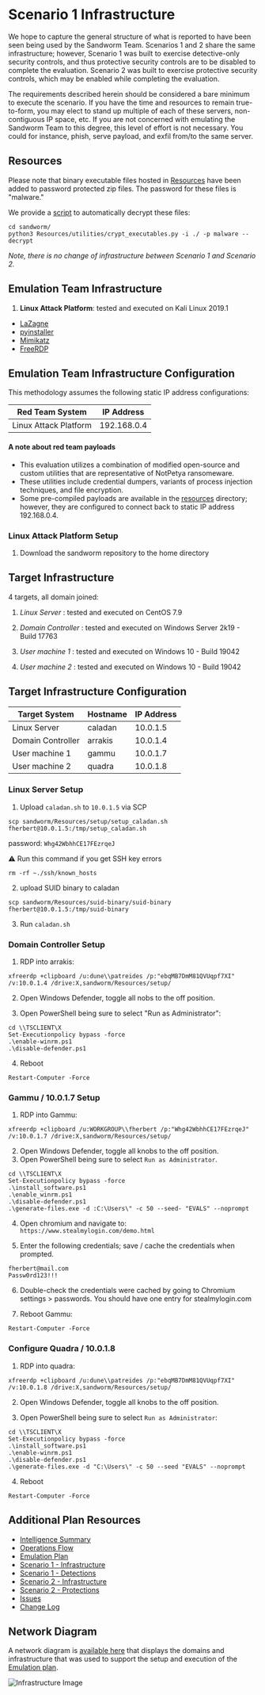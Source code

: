 
  

# Scenario 1 Infrastructure
We hope to capture the general structure of what is reported to have been seen being used by the Sandworm Team. Scenarios 1 and 2 share the same infrastructure; however, Scenario 1 was built to exercise detective-only security controls, and thus protective security controls are to be disabled to complete the evaluation. Scenario 2 was built to exercise protective security controls, which may be enabled while completing the evaluation.

The requirements described herein should be considered a bare minimum to execute the scenario. If you have the time and resources to remain true-to-form, you may elect to stand up multiple of each of these servers, non-contiguous IP space, etc. If you are not concerned with emulating the Sandworm Team to this degree, this level of effort is not necessary. You could for instance, phish, serve payload, and exfil from/to the same server.

## Resources
Please note that binary executable files hosted in [Resources](/Resources/) have been added to password protected zip files. The password for these files is "malware."

We provide a [script](/Resources/Utilities/crypt_executables.py) to automatically decrypt these files:

```
cd sandworm/
python3 Resources/utilities/crypt_executables.py -i ./ -p malware --decrypt
```
*Note, there is no change of infrastructure between Scenario 1 and Scenario 2.*

## Emulation Team Infrastructure

1.  **Linux Attack Platform**: tested and executed on Kali Linux 2019.1

-  [LaZagne](https://github.com/AlessandroZ/LaZagne)
-  [pyinstaller](https://github.com/pyinstaller/pyinstaller)
-  [Mimikatz](https://github.com/gentilkiwi/mimikatz/wiki)
-  [FreeRDP](https://github.com/FreeRDP/FreeRDP)

## Emulation Team Infrastructure Configuration

This methodology assumes the following static IP address configurations:

| Red Team System | IP Address |
| ------ | ------ |
| Linux Attack Platform | 192.168.0.4 |

#### A note about red team payloads

- This evaluation utilizes a combination of modified open-source and custom utilities that are representative of NotPetya ransomeware.
- These utilities include credential dumpers, variants of process injection techniques, and file encryption.
- Some pre-compiled payloads are available in the [resources](/Resources) directory; however, they are configured to connect back to static IP address 192.168.0.4.

### Linux Attack Platform Setup

1. Download the sandworm repository to the home directory

## Target Infrastructure

4 targets, all domain joined:
1. *Linux Server* : tested and executed on CentOS 7.9

2.  *Domain Controller* : tested and executed on Windows Server 2k19 - Build 17763

3.  *User machine 1* : tested and executed on Windows 10 - Build 19042

4.  *User machine 2* : tested and executed on Windows 10 - Build 19042

## Target Infrastructure Configuration

| Target System | Hostname | IP Address |
| ------ | ------ | ------|
|Linux Server | caladan | 10.0.1.5
| Domain Controller | arrakis | 10.0.1.4 |
| User machine 1 | gammu | 10.0.1.7 |
| User machine 2 | quadra | 10.0.1.8 |

### Linux Server Setup
1. Upload `caladan.sh` to `10.0.1.5` via SCP
```
scp sandworm/Resources/setup/setup_caladan.sh fherbert@10.0.1.5:/tmp/setup_caladan.sh
```
password: `Whg42WbhhCE17FEzrqeJ`

⚠️  Run this command if you get SSH key errors
```
rm -rf ~./ssh/known_hosts
```

2. upload SUID binary to caladan
```
scp sandworm/Resources/suid-binary/suid-binary fherbert@10.0.1.5:/tmp/suid-binary
```

3. Run `caladan.sh` 
### Domain Controller Setup

1.  RDP into arrakis:
```
xfreerdp +clipboard /u:dune\\patreides /p:"ebqMB7DmM81QVUqpf7XI" /v:10.0.1.4 /drive:X,sandworm/Resources/setup/
```
2.  Open Windows Defender, toggle all nobs to the off position.
    
3.  Open PowerShell being sure to select "Run as Administrator":
```
cd \\TSCLIENT\X
Set-Executionpolicy bypass -force
.\enable-winrm.ps1
.\disable-defender.ps1
```

4.  Reboot
```		
Restart-Computer -Force
```

### Gammu / 10.0.1.7 Setup
1. RDP into Gammu:
```
xfreerdp +clipboard /u:WORKGROUP\\fherbert /p:"Whg42WbhhCE17FEzrqeJ" /v:10.0.1.7 /drive:X,sandworm/Resources/setup/
```
2. Open Windows Defender, toggle all knobs to the off position.
3. Open PowerShell being sure to select `Run as Administrator`.
```
cd \\TSCLIENT\X
Set-Executionpolicy bypass -force
.\install_software.ps1
.\enable_winrm.ps1
.\disable-defender.ps1
.\generate-files.exe -d :C:\Users\" -c 50 --seed- "EVALS" --noprompt
```

4. Open chromium and navigate to: 
`https://www.stealmylogin.com/demo.html`

5. Enter the following credentials; save / cache the credentials when prompted.
```
fherbert@mail.com
Passw0rd123!!!
```

6. Double-check the credentials were cached by going to Chromium settings > passwords. You should have one entry for stealmylogin.com

7. Reboot Gammu:
```
Restart-Computer -Force
```

### Configure Quadra / 10.0.1.8
1.  RDP into quadra:
```
xfreerdp +clipboard /u:dune\\patreides /p:"ebqMB7DmM81QVUqpf7XI" /v:10.0.1.8 /drive:X,sandworm/Resources/setup/
```
2.  Open Windows Defender, toggle all knobs to the off position.
    
3.  Open PowerShell being sure to select `Run as Administrator`:
```
cd \\TSCLIENT\X
Set-Executionpolicy bypass -force
.\install_software.ps1
.\enable-winrm.ps1
.\disable-defender.ps1
.\generate-files.exe -d "C:\Users\" -c 50 --seed "EVALS" --noprompt
```

4.  Reboot
```
Restart-Computer -Force
```
## Additional Plan Resources

  

-  [Intelligence Summary](/Intelligence_Summary/Intelligence_Summary.md)
-  [Operations Flow](/Operations_Flow/Operations_Flow.md)
-  [Emulation Plan](/Emulation_Plan)
-  [Scenario 1 - Infrastructure](/Emulation_Plan/Scenario_1/Infrastructure.md)
-  [Scenario 1 - Detections](/Emulation_Plan/Scenario_1)
-  [Scenario 2 - Infrastructure](/Emulation_Plan/Scenario_2/Infrastructure.md)
-  [Scenario 2 - Protections](/Emulation_Plan/Scenario_2)
-  [Issues](https://github.com/center-for-threat-informed-defense/adversary_emulation_library/issues)
-  [Change Log](/CHANGE_LOG.md)

  

## Network Diagram

A network diagram is [available here](/Resources/images/InfrastructureDiagram.png) that displays the domains and infrastructure that was used to support the setup and execution of the [Emulation plan](/Emulation_plan/Scenario_1).

![Infrastructure Image](/Resources/images/InfrastructureDiagram.png)